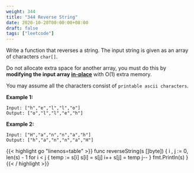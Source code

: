 ```yaml
---
weight: 344
title: "344 Reverse String"
date: 2020-10-20T00:00:00+08:00
draft: false
tags: ["leetcode"]
---
```


Write a function that reverses a string. The input string is given as an array of characters `char[]`.

Do not allocate extra space for another array, you must do this by **modifying the input array [in-place](https://en.wikipedia.org/wiki/In-place_algorithm)** with O(1) extra memory.

You may assume all the characters consist of `printable ascii characters`.
  

**Example 1:**
```
Input: ["h","e","l","l","o"]
Output: ["o","l","l","e","h"]
```

**Example 2:**
```
Input: ["H","a","n","n","a","h"]
Output: ["h","a","n","n","a","H"]
```

<div class="tabs"></div>
<div class="tab-content">
<div id="golang" class="lang">
{{< highlight go "linenos=table" >}}
func reverseString(s []byte]) {
	i , j := 0, len(s) - 1
	for i < j {
		temp := s[i]
		s[i] = s[j]
		i++
		s[j] = temp
		j--
	}
	fmt.Println(s)
}
{{< / highlight >}}
</div>

<div id="java" class="lang" style="display:none">
{{< highlight java "linenos=table" >}}
public void reverseString(char[] s) {
    int i = 0;
    int j = s.length - 1;
    while (i < j) {
        char temp = s[i];
        s[i++] = s[j];
        s[j--] = temp;
    }
    System.out.println(s);
}
{{< / highlight >}}
</div>

<div id="runtime" class="lang" style="display:none">
    <div class="code-link">
        <a href="https://runtime.siwei.dev/?src=leetcode344" target="_blank">https://runtime.siwei.dev/?src=leetcode344</a>
    </div>
</div>
</div>